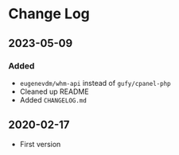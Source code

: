 # Change Log

## 2023-05-09

### Added 

- `eugenevdm/whm-api` instead of `gufy/cpanel-php`
- Cleaned up README
- Added `CHANGELOG.md`

## 2020-02-17

- First version